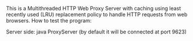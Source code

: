 This is a Multithreaded HTTP Web Proxy Server with caching using least recently used (LRU) replacement policy to handle HTTP requests from web browsers.
How to test the program:

Server side:
java ProxyServer (by default it will be connected at port 9623)